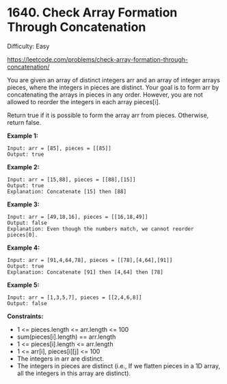 # 1640. Check Array Formation Through Concatenation

Difficulty: Easy

https://leetcode.com/problems/check-array-formation-through-concatenation/

You are given an array of distinct integers arr and an array of integer arrays pieces, where the integers in pieces are distinct. Your goal is to form arr by concatenating the arrays in pieces in any order. However, you are not allowed to reorder the integers in each array pieces[i].

Return true if it is possible to form the array arr from pieces. Otherwise, return false.

**Example 1:**
```
Input: arr = [85], pieces = [[85]]
Output: true
```

**Example 2:**
```
Input: arr = [15,88], pieces = [[88],[15]]
Output: true
Explanation: Concatenate [15] then [88]
```

**Example 3:**
```
Input: arr = [49,18,16], pieces = [[16,18,49]]
Output: false
Explanation: Even though the numbers match, we cannot reorder pieces[0].
```

**Example 4:**
```
Input: arr = [91,4,64,78], pieces = [[78],[4,64],[91]]
Output: true
Explanation: Concatenate [91] then [4,64] then [78]
```

**Example 5:**
```
Input: arr = [1,3,5,7], pieces = [[2,4,6,8]]
Output: false
```

**Constraints:**

* 1 <= pieces.length <= arr.length <= 100
* sum(pieces[i].length) == arr.length
* 1 <= pieces[i].length <= arr.length
* 1 <= arr[i], pieces[i][j] <= 100
* The integers in arr are distinct.
* The integers in pieces are distinct (i.e., If we flatten pieces in a 1D array, all the integers in this array are distinct).
